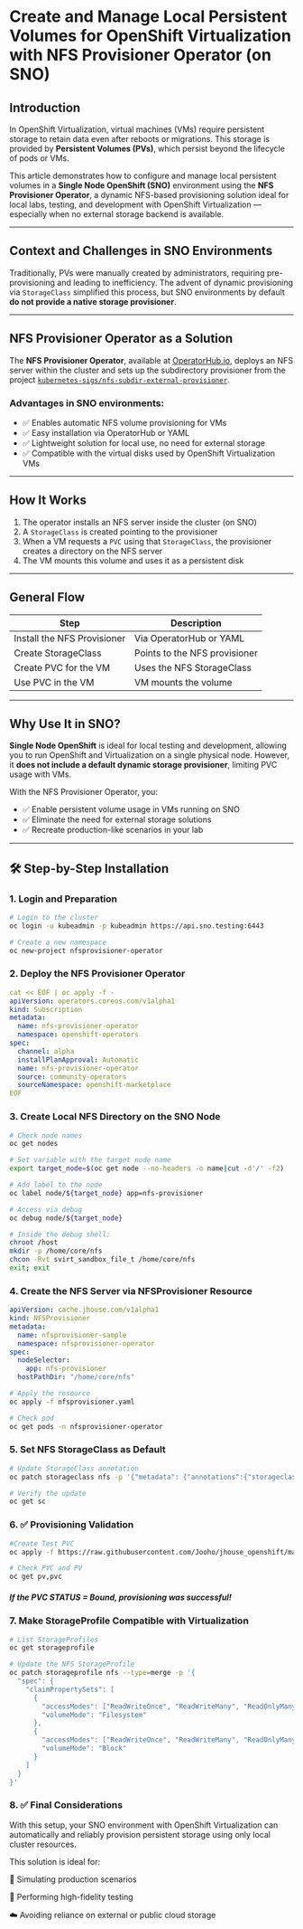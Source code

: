 # Create and Manage Local Persistent Volumes for OpenShift Virtualization with NFS Provisioner Operator (on SNO)

## Introduction

In OpenShift Virtualization, virtual machines (VMs) require persistent storage to retain data even after reboots or migrations. This storage is provided by **Persistent Volumes (PVs)**, which persist beyond the lifecycle of pods or VMs.

This article demonstrates how to configure and manage local persistent volumes in a **Single Node OpenShift (SNO)** environment using the **NFS Provisioner Operator**, a dynamic NFS-based provisioning solution ideal for local labs, testing, and development with OpenShift Virtualization — especially when no external storage backend is available.

---

## Context and Challenges in SNO Environments

Traditionally, PVs were manually created by administrators, requiring pre-provisioning and leading to inefficiency. The advent of dynamic provisioning via `StorageClass` simplified this process, but SNO environments by default **do not provide a native storage provisioner**.

---

## NFS Provisioner Operator as a Solution

The **NFS Provisioner Operator**, available at [OperatorHub.io](https://operatorhub.io), deploys an NFS server within the cluster and sets up the subdirectory provisioner from the project [`kubernetes-sigs/nfs-subdir-external-provisioner`](https://github.com/kubernetes-sigs/nfs-subdir-external-provisioner).

### Advantages in SNO environments:

- ✅ Enables automatic NFS volume provisioning for VMs  
- ✅ Easy installation via OperatorHub or YAML  
- ✅ Lightweight solution for local use, no need for external storage  
- ✅ Compatible with the virtual disks used by OpenShift Virtualization VMs

---

## How It Works

1. The operator installs an NFS server inside the cluster (on SNO)  
2. A `StorageClass` is created pointing to the provisioner  
3. When a VM requests a `PVC` using that `StorageClass`, the provisioner creates a directory on the NFS server  
4. The VM mounts this volume and uses it as a persistent disk  

---

## General Flow

| Step                    | Description                        |
|-------------------------|--------------------------------|
| Install the NFS Provisioner | Via OperatorHub or YAML       |
| Create StorageClass       | Points to the NFS provisioner   |
| Create PVC for the VM     | Uses the NFS StorageClass       |
| Use PVC in the VM         | VM mounts the volume            |

---

## Why Use It in SNO?

**Single Node OpenShift** is ideal for local testing and development, allowing you to run OpenShift and Virtualization on a single physical node. However, it **does not include a default dynamic storage provisioner**, limiting PVC usage with VMs.

With the NFS Provisioner Operator, you:

- ✅ Enable persistent volume usage in VMs running on SNO  
- ✅ Eliminate the need for external storage solutions  
- ✅ Recreate production-like scenarios in your lab  

---

## 🛠️ Step-by-Step Installation

### 1. Login and Preparation

```bash
# Login to the cluster
oc login -u kubeadmin -p kubeadmin https://api.sno.testing:6443 

# Create a new namespace
oc new-project nfsprovisioner-operator
```

### 2. Deploy the NFS Provisioner Operator

``` yaml
cat << EOF | oc apply -f -  
apiVersion: operators.coreos.com/v1alpha1
kind: Subscription
metadata:
  name: nfs-provisioner-operator
  namespace: openshift-operators
spec:
  channel: alpha
  installPlanApproval: Automatic
  name: nfs-provisioner-operator
  source: community-operators
  sourceNamespace: openshift-marketplace
EOF
```

### 3. Create Local NFS Directory on the SNO Node

```bash
# Check node names
oc get nodes
```
```bash
# Set variable with the target node name
export target_node=$(oc get node --no-headers -o name|cut -d'/' -f2)
```
```bash
# Add label to the node
oc label node/${target_node} app=nfs-provisioner
```

```bash
# Access via debug
oc debug node/${target_node}
```

```bash
# Inside the debug shell:
chroot /host
mkdir -p /home/core/nfs
chcon -Rvt svirt_sandbox_file_t /home/core/nfs
exit; exit
```

### 4. Create the NFS Server via NFSProvisioner Resource

```yaml
apiVersion: cache.jhouse.com/v1alpha1
kind: NFSProvisioner
metadata:
  name: nfsprovisioner-sample
  namespace: nfsprovisioner-operator
spec:
  nodeSelector: 
    app: nfs-provisioner
  hostPathDir: "/home/core/nfs"
```

```bash
# Apply the resource
oc apply -f nfsprovisioner.yaml
```

```bash
# Check pod
oc get pods -n nfsprovisioner-operator
```

### 5. Set NFS StorageClass as Default

```bash
# Update StorageClass annotation
oc patch storageclass nfs -p '{"metadata": {"annotations":{"storageclass.kubernetes.io/is-default-class":"true"}}}'
```

```bash 
# Verify the update
oc get sc
```

### 6. ✅ Provisioning Validation

```bash
#Create Test PVC
oc apply -f https://raw.githubusercontent.com/Jooho/jhouse_openshift/master/test_cases/operator/test/test-pvc.yaml
```

```bash 
# Check PVC and PV
oc get pv,pvc
```

##### If the PVC STATUS = Bound, provisioning was successful!

### 7. Make StorageProfile Compatible with Virtualization

```bash
# List StorageProfiles
oc get storageprofile
```

```bash
# Update the NFS StorageProfile
oc patch storageprofile nfs --type=merge -p '{
  "spec": {
    "claimPropertySets": [
      {
        "accessModes": ["ReadWriteOnce", "ReadWriteMany", "ReadOnlyMany"],
        "volumeMode": "Filesystem"
      },
      {
        "accessModes": ["ReadWriteOnce", "ReadWriteMany", "ReadOnlyMany"],
        "volumeMode": "Block"
      }
    ]
  }
}'
```

### 8. ✅ Final Considerations
With this setup, your SNO environment with OpenShift Virtualization can automatically and reliably provision persistent storage using only local cluster resources.

This solution is ideal for:

🔁 Simulating production scenarios

🧪 Performing high-fidelity testing

☁️ Avoiding reliance on external or public cloud storage
